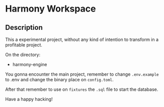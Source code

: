 # Harmony Workspace

## Description

This a experimental project, without any kind of intention to transform in a profitable project.

On the directory:

* harmony-engine

You gonna encounter the main project, remember to change `.env.example` to .env and change the binary place on `config.toml`.

After that remember to use on `fixtures` the `.sql` file to start the database.

Have a happy hacking!
